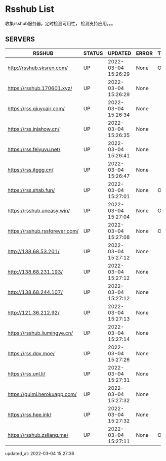 # Rsshub List

收集rsshub服务器，定时检测可用性， 检测支持应用。。。


## SERVERS

|  RSSHUB   | STATUS  | UPDATED  | ERROR  | TWITTER |  
|  ----  | ----  | ----  | ----  | ---- |  
| http://rsshub.sksren.com/ | UP | 2022-03-04 15:26:29 | None |OK|  
| https://rsshub.170601.xyz/ | UP | 2022-03-04 15:26:29 | None ||  
| https://rss.qiuyuair.com/ | UP | 2022-03-04 15:26:34 | None ||  
| https://rss.injahow.cn/ | UP | 2022-03-04 15:26:35 | None ||  
| https://rss.feiyuyu.net/ | UP | 2022-03-04 15:26:41 | None ||  
| https://rss.itggg.cn/ | UP | 2022-03-04 15:26:47 | None ||  
| https://rss.shab.fun/ | UP | 2022-03-04 15:27:01 | None |OK|  
| https://rsshub.uneasy.win/ | UP | 2022-03-04 15:27:04 | None |OK|  
| https://rsshub.rssforever.com/ | UP | 2022-03-04 15:27:08 | None |OK|  
| http://138.68.53.201/ | UP | 2022-03-04 15:27:12 | None ||  
| http://138.68.231.193/ | UP | 2022-03-04 15:27:12 | None ||  
| http://138.68.244.107/ | UP | 2022-03-04 15:27:12 | None ||  
| http://121.36.212.92/ | UP | 2022-03-04 15:27:13 | None ||  
| https://rsshub.liumingye.cn/ | UP | 2022-03-04 15:27:14 | None ||  
| https://rss.dov.moe/ | UP | 2022-03-04 15:27:26 | None ||  
| https://rss.unl.li/ | UP | 2022-03-04 15:27:31 | None ||  
| https://guimi.herokuapp.com/ | UP | 2022-03-04 15:27:32 | None ||  
| https://rss.hee.ink/ | UP | 2022-03-04 15:27:32 | None ||  
| https://rsshub.zsliang.me/ | UP | 2022-03-04 15:27:11 | None |OK|  
  

updated_at: 2022-03-04 15:27:36  

